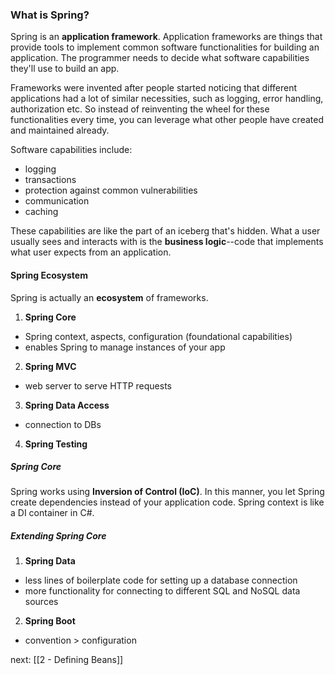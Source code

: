 ### What is Spring?
Spring is an **application framework**. Application frameworks are things that provide tools to implement common software functionalities for building an application. The programmer needs to decide what software capabilities they'll use to build an app.

Frameworks were invented after people started noticing that different applications had a lot of similar necessities, such as logging, error handling, authorization etc. So instead of reinventing the wheel for these functionalities every time, you can leverage what other people have created and maintained already.

Software capabilities include:
- logging
- transactions
- protection against common vulnerabilities
- communication
- caching

These capabilities are like the part of an iceberg that's hidden. What a user usually sees and interacts with is the **business logic**--code that implements what user expects from an application.

#### Spring Ecosystem
Spring is actually an **ecosystem** of frameworks.

1. **Spring Core**
- Spring context, aspects, configuration (foundational capabilities)
- enables Spring to manage instances of your app

2. **Spring MVC**
- web server to serve HTTP requests

3. **Spring Data Access**
- connection to DBs

4. **Spring Testing**

##### Spring Core
Spring works using **Inversion of Control (IoC)**. In this manner, you let Spring create dependencies instead of your application code. Spring context is like a DI container in C#.

##### Extending Spring Core
1. **Spring Data**
- less lines of boilerplate code for setting up a database connection
- more functionality for connecting to different SQL and NoSQL data sources

2. **Spring Boot**
- convention > configuration

next: [[2 - Defining Beans]]

